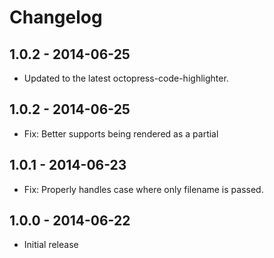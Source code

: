 # Changelog

## 1.0.2 - 2014-06-25
- Updated to the latest octopress-code-highlighter.

## 1.0.2 - 2014-06-25
- Fix: Better supports being rendered as a partial

## 1.0.1 - 2014-06-23
- Fix: Properly handles case where only filename is passed.

## 1.0.0 - 2014-06-22
- Initial release
